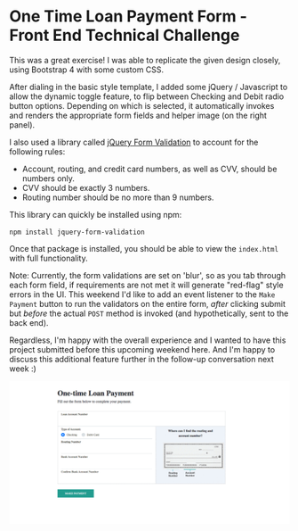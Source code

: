 # One Time Loan Payment Form - Front End Technical Challenge

This was a great exercise! I was able to replicate the given design closely, using Bootstrap 4 with some custom CSS.

After dialing in the basic style template, I added some jQuery / Javascript to allow the dynamic toggle feature, to flip between Checking and Debit radio button options. Depending on which is selected, it automatically invokes and renders the appropriate form fields and helper image (on the right panel).

I also used a library called [jQuery Form Validation](https://github.com/bnabriss/jquery-form-validation) to account for the following rules:
- Account, routing, and credit card numbers, as well as CVV, should be numbers only.
- CVV should be exactly 3 numbers.
- Routing number should be no more than 9 numbers.  

This library can quickly be installed using npm:
```
npm install jquery-form-validation
```

Once that package is installed, you should be able to view the `index.html` with full functionality.

Note: Currently, the form validations are set on 'blur', so as you tab through each form field, if requirements are not met it will generate "red-flag" style errors in the UI. This weekend I'd like to add an event listener to the `Make Payment` button to run the validators on the  entire form, *after* clicking submit but *before* the actual `POST` method is invoked (and hypothetically, sent to the back end).

Regardless, I'm happy with the overall experience and I wanted to have this project submitted before this upcoming weekend here. And I'm happy to discuss this additional feature further in the follow-up conversation next week :)

![](src/demo.gif)
